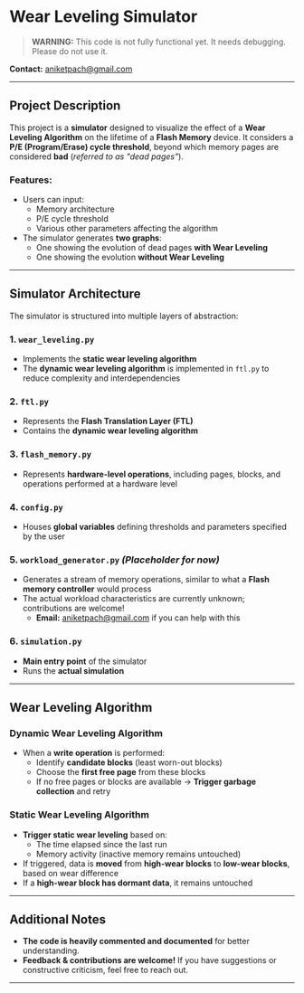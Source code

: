 # **Wear Leveling Simulator**

> **WARNING:** This code is not fully functional yet. It needs debugging. Please do not use it.

**Contact:** aniketpach@gmail.com  

---

## **Project Description**
This project is a **simulator** designed to visualize the effect of a **Wear Leveling Algorithm** on the lifetime of a **Flash Memory** device. It considers a **P/E (Program/Erase) cycle threshold**, beyond which memory pages are considered **bad** (*referred to as "dead pages"*).

### **Features:**
- Users can input:
  - Memory architecture
  - P/E cycle threshold
  - Various other parameters affecting the algorithm
- The simulator generates **two graphs**:
  - One showing the evolution of dead pages **with Wear Leveling**
  - One showing the evolution **without Wear Leveling**

---

## **Simulator Architecture**
The simulator is structured into multiple layers of abstraction:

### **1. `wear_leveling.py`**
- Implements the **static wear leveling algorithm**
- The **dynamic wear leveling algorithm** is implemented in `ftl.py` to reduce complexity and interdependencies

### **2. `ftl.py`**
- Represents the **Flash Translation Layer (FTL)**
- Contains the **dynamic wear leveling algorithm**

### **3. `flash_memory.py`**
- Represents **hardware-level operations**, including pages, blocks, and operations performed at a hardware level

### **4. `config.py`**
- Houses **global variables** defining thresholds and parameters specified by the user

### **5. `workload_generator.py`** *(Placeholder for now)*
- Generates a stream of memory operations, similar to what a **Flash memory controller** would process
- The actual workload characteristics are currently unknown; contributions are welcome!
  - **Email:** aniketpach@gmail.com if you can help with this

### **6. `simulation.py`**
- **Main entry point** of the simulator
- Runs the **actual simulation**

---

## **Wear Leveling Algorithm**
### **Dynamic Wear Leveling Algorithm**
- When a **write operation** is performed:
  - Identify **candidate blocks** (least worn-out blocks)
  - Choose the **first free page** from these blocks
  - If no free pages or blocks are available → **Trigger garbage collection** and retry

### **Static Wear Leveling Algorithm**
- **Trigger static wear leveling** based on:
  - The time elapsed since the last run
  - Memory activity (inactive memory remains untouched)
- If triggered, data is **moved** from **high-wear blocks** to **low-wear blocks**, based on wear difference
- If a **high-wear block has dormant data**, it remains untouched

---

## **Additional Notes**
- **The code is heavily commented and documented** for better understanding.
- **Feedback & contributions are welcome!** If you have suggestions or constructive criticism, feel free to reach out.

---
